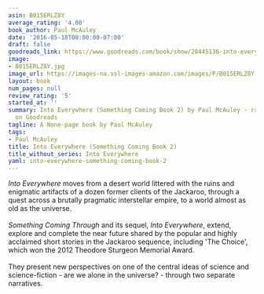 ```yaml
---
asin: B015ERLZ8Y
average_rating: '4.00'
book_author: Paul McAuley
date: '2016-05-18T00:00:00-07:00'
draft: false
goodreads_link: https://www.goodreads.com/book/show/28445136-into-everywhere
image:
- B015ERLZ8Y.jpg
image_url: https://images-na.ssl-images-amazon.com/images/P/B015ERLZ8Y.01._SCLZZZZZZZ.jpg
layout: book
num_pages: null
review_rating: '5'
started_at: ''
summary: Into Everywhere (Something Coming Book 2) by Paul McAuley - rated 4.00/5
  on Goodreads
tagline: A None-page book by Paul McAuley
tags:
- Paul McAuley
title: Into Everywhere (Something Coming Book 2)
title_without_series: Into Everywhere
yaml: into-everywhere-something-coming-book-2
---
```


<i>Into Everywhere</i> moves from a desert world littered with the ruins and enigmatic artifacts of a dozen former clients of the Jackaroo, through a quest across a brutally pragmatic interstellar empire, to a world almost as old as the universe.<br /><br /><i>Something Coming Through</i> and its sequel, <i>Into Everywhere</i>, extend, explore and complete the near future shared by the popular and highly acclaimed short stories in the Jackaroo sequence, including 'The Choice', which won the 2012 Theodore Sturgeon Memorial Award.<br /><br />They present new perspectives on one of the central ideas of science and science-fiction - are we alone in the universe? - through two separate narratives.